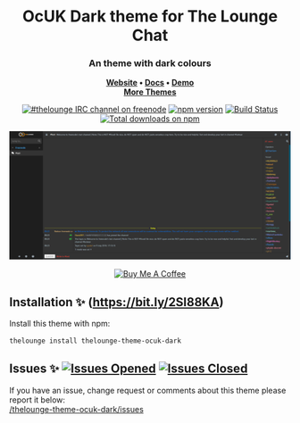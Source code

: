 <h1 align="center">
	OcUK Dark theme for The Lounge Chat
</h1>

<h3 align="center">
	An theme with dark colours
</h3>

<p align="center">
	<strong>
		<a href="https://thelounge.chat/">Website</a>
		•
		<a href="https://thelounge.chat/docs">Docs</a>
		•
		<a href="https://demo.thelounge.chat/">Demo</a> <br />
		<a href="https://www.npmjs.com/search?q=thelounge">More Themes</a>
	</strong>
</p>

<p align="center">
	<a href="https://demo.thelounge.chat/"><img
		alt="#thelounge IRC channel on freenode"
		src="https://img.shields.io/badge/freenode-%23thelounge-415364.svg?colorA=ff9e18"></a>
	<a href="https://yarn.pm/thelounge"><img
		alt="npm version"
		src="https://img.shields.io/npm/v/thelounge.svg?colorA=333a41&maxAge=3600"></a>
	<a href="https://github.com/thelounge/thelounge/actions"><img
		alt="Build Status"
		src="https://github.com/thelounge/thelounge/workflows/Build/badge.svg"></a>
	<a href="https://npm-stat.com/charts.html?package=thelounge&from=2016-02-12"><img
		alt="Total downloads on npm"
		src="https://img.shields.io/npm/dy/thelounge.svg?colorA=333a41&colorB=007dc7&maxAge=3600&label=Downloads"></a>
</p>

<p align="center">
	<img src="screenshot.png" alt="Screenshot of the OcUK Dark theme for The Lounge Chat">
</p>

<p align="center">
<a href="https://www.buymeacoffee.com/zen262176" target="_blank"><img src="https://lounge-group.co.uk/by-me-a-coffee.png" alt="Buy Me A Coffee"></a>
</p>

## Installation :sparkles: (https://bit.ly/2SI88KA)
Install this theme with npm:

```sh
thelounge install thelounge-theme-ocuk-dark
```

## Issues :sparkles: <a href="https://github.com/el-profesor926/thelounge-theme-ocuk-dark/issues?q=is%3Aopen+is%3Aissue"> <img alt="Issues Opened" src="https://img.shields.io/github/issues/el-profesor926/thelounge-theme-ocuk-dark?color=green&style=plastic"></a> <a href="https://github.com/el-profesor926/thelounge-theme-ocuk-dark/issues?q=is%3Aissue+is%3Aclosed"> <img alt="Issues Closed" src="https://img.shields.io/github/issues-closed/el-profesor926/thelounge-theme-ocuk-dark?color=orange&style=plastic"></a> <br />
If you have an issue, change request or comments about this theme please report it below:<br/>
<a href="https://github.com/el-profesor926/thelounge-theme-ocuk-dark/issues">/thelounge-theme-ocuk-dark/issues</a>
